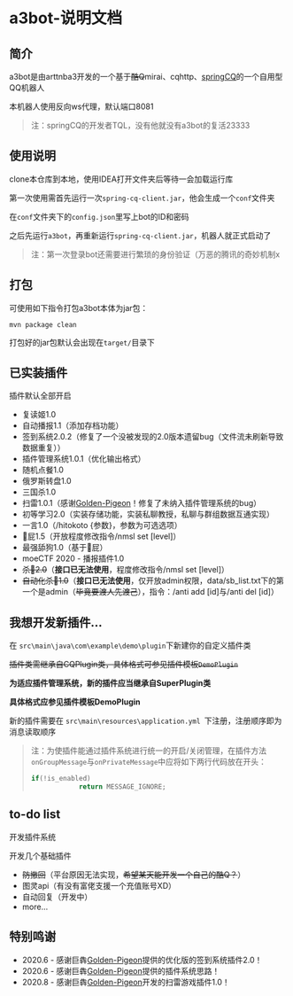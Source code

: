 # a3bot-说明文档
## 简介
a3bot是由arttnba3开发的一个基于~~酷Q~~mirai、cqhttp、[springCQ](https://github.com/lz1998/Spring-CQ)的一个自用型QQ机器人

本机器人使用反向ws代理，默认端口8081

> 注：springCQ的开发者TQL，没有他就没有a3bot的复活23333

## 使用说明
 clone本仓库到本地，使用IDEA打开文件夹后等待一会加载运行库

第一次使用需首先运行一次```spring-cq-client.jar```，他会生成一个```conf```文件夹

在```conf```文件夹下的```config.json```里写上bot的ID和密码

之后先运行```a3bot```，再重新运行```spring-cq-client.jar```，机器人就正式启动了

> 注：第一次登录bot还需要进行繁琐的身份验证（万恶的腾讯的奇妙机制x

## 打包
可使用如下指令打包a3bot本体为jar包：

```mvn package clean```

打包好的jar包默认会出现在```target/```目录下

## 已实装插件
插件默认全部开启

- 复读姬1.0
- 自动播报1.1（添加存档功能）
- 签到系统2.0.2（修复了一个没被发现的2.0版本遗留bug（文件流未刷新导致数据重复））
- 插件管理系统1.0.1（优化输出格式）
- 随机点餐1.0
- 俄罗斯转盘1.0
- 三国杀1.0
- 扫雷1.0.1（感谢[Golden-Pigeon](https://github.com/Golden-Pigeon)！修复了未纳入插件管理系统的bug）
- 初等学习2.0（实装存储功能，实装私聊教授，私聊与群组数据互通实现）
- 一言1.0（/hitokoto {参数}，参数为可选选项）
- 🌈屁1.5（开放程度修改指令/nmsl set [level]）
- 最强舔狗1.0（基于🌈屁）
- moeCTF 2020 - 播报插件1.0
- ~~杀🐎2.0~~（**接口已无法使用**，程度修改指令/nmsl set [level]）
- ~~自动化杀🐎1.0~~（**接口已无法使用**，仅开放admin权限，data/sb_list.txt下的第一个是admin（~~毕竟要渡人先渡己~~），指令：/anti add [id]与/anti del [id]）

## 我想开发新插件...

在 ```src\main\java\com\example\demo\plugin```下新建你的自定义插件类

~~插件类需继承自CQPlugin类，具体格式可参见插件模板```DemoPlugin```~~

**为适应插件管理系统，新的插件应当继承自SuperPlugin类**

**具体格式应参见插件模板DemoPlugin**

新的插件需要在 ```src\main\resources\application.yml ```下注册，注册顺序即为消息读取顺序

> 注：为使插件能通过插件系统进行统一的开启/关闭管理，在插件方法```onGroupMessage```与```onPrivateMessage```中应将如下两行代码放在开头：
>
> ```java
> if(!is_enabled)
>             return MESSAGE_IGNORE;
> ```
>
> 

## to-do list
开发插件系统

开发几个基础插件

- ~~防撤回~~（平台原因无法实现，~~希望某天能开发一个自己的酷Q？~~）
- 图灵api（有没有富佬支援一个充值账号XD）
- 自动回复（开发中）
- more...

## 特别鸣谢

- 2020.6 - 感谢巨犇[Golden-Pigeon](https://github.com/Golden-Pigeon)提供的优化版的签到系统插件2.0！
- 2020.6 - 感谢巨犇[Golden-Pigeon](https://github.com/Golden-Pigeon)提供的插件系统思路！
- 2020.8 - 感谢巨犇[Golden-Pigeon](https://github.com/Golden-Pigeon)开发的扫雷游戏插件1.0！